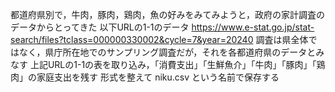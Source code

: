 都道府県別で，牛肉，豚肉，鶏肉，魚の好みをみてみようと，政府の家計調査のデータからとってきた
以下URLの1-1のデータ
https://www.e-stat.go.jp/stat-search/files?tclass=000000330002&cycle=7&year=20240
調査は県全体ではなく，県庁所在地でのサンプリング調査だが，それを各都道府県のデータとみなす
上記URLの1-1の表を取り込み，「消費支出」「生鮮魚介」「牛肉」「豚肉」「鶏肉」の家庭支出を残す
形式を整えて niku.csv という名前で保存する
